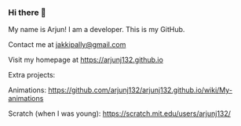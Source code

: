 ### Hi there 👋

My name is Arjun! I am a developer. This is my GitHub.

Contact me at jakkipally@gmail.com

Visit my homepage at https://arjunj132.github.io


<!--
**arjunj132/arjunj132** is a ✨ _special_ ✨ repository because its `README.md` (this file) appears on your GitHub profile.

Here are some ideas to get you started:

- 🔭 I’m currently working on ...
- 🌱 I’m currently learning ...
- 👯 I’m looking to collaborate on ...
- 🤔 I’m looking for help with ...
- 💬 Ask me about ...
- 📫 How to reach me: ...
- 😄 Pronouns: ...
- ⚡ Fun fact: ...
-->


Extra projects:

Animations: https://github.com/arjunj132/arjunj132.github.io/wiki/My-animations

Scratch (when I was young): https://scratch.mit.edu/users/arjunj132/
